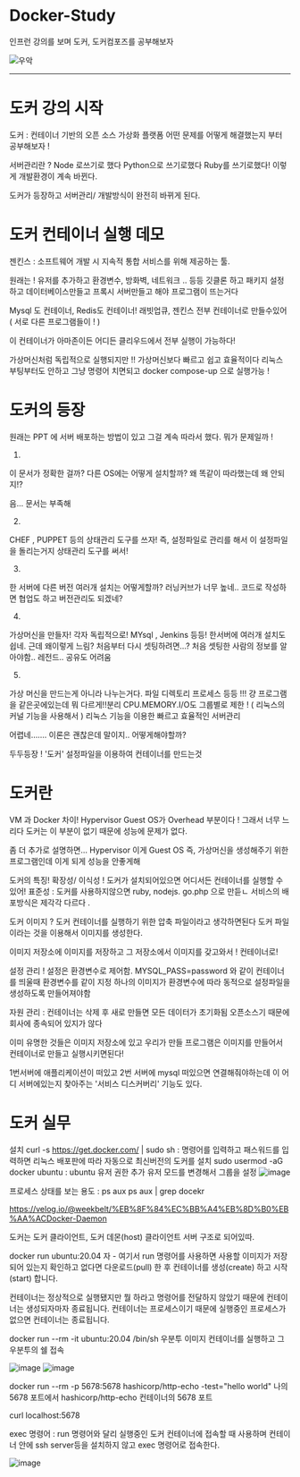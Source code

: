 # Docker-Study

인프런 강의를 보며 도커, 도커컴포즈를 공부해보자

![우악](https://user-images.githubusercontent.com/86240112/133885418-b46857b8-d112-4d21-8590-e48d1a377608.png)

----

# 도커 강의 시작 

도커 : 컨테이너 기반의 오픈 소스 가상화 플랫폼
어떤 문제를 어떻게 해결했는지 부터 공부해보자 !

서버관리란 ?  Node 로쓰기로 했다 Python으로 쓰기로했다 Ruby를 쓰기로했다!
이렇게 개발환경이 계속 바뀐다.

도커가 등장하고 서버관리/ 개발방식이 완전히 바뀌게 된다.

# 도커 컨테이너 실행 데모

젠킨스 : 소프트웨어 개발 시 지속적 통합 서비스를 위해 제공하는 툴.

원래는 !
유저를 추가하고 환경변수, 방화벽, 네트워크 .. 등등 깃클론 하고 패키지 설정하고 데이터베이스만들고 프록시 서버만들고
해야 프로그램이 뜨는거다


Mysql 도 컨테이너, Redis도 컨테이너! 래빗업큐, 젠킨스 전부 컨테이너로 만들수있어 ( 서로 다른 프로그램들이 ! )

이 컨테이너가 아마존이든 어디든 클리우드에서 전부 실행이 가능하다!

가상머신처럼 독립적으로 실행되지만 !!
가상머신보다 빠르고 쉽고 효율적이다
리눅스 부팅부터도 안하고 그냥 명령어 치면되고 docker compose-up 으로 실행가능 !


# 도커의 등장

원래는 PPT 에 서버 배포하는 방법이 있고 그걸 계속 따라서 했다.
뭐가 문제일까 !

1. 
이 문서가 정확한 걸까?
다른 OS에는 어떻게 설치할까?
왜 똑같이 따라했는데 왜 안되지!?

음... 문서는 부족해

2. 
CHEF , PUPPET 등의 상태관리 도구를 쓰자! 
즉, 설정파일로 관리를 해서 이 설정파일을 돌리는거지 상태관리 도구를 써서!

3.
한 서버에 다른 버전 여러개 설치는 어떻게할까?
러닝커브가 너무 높네..
코드로 작성하면 협업도 하고 버전관리도 되겠네?

4.
가상머신을 만들자! 각자 독립적으로! MYsql , Jenkins 등등!
한서버에 여러개 설치도 쉽네.
근데 왜이렇게 느림?
처음부터 다시 셋팅하려면...? 처음 셋팅한 사람의 정보를 알아야함.. 레전드.. 공유도 어려움

5. 
가상 머신을 만드는게 아니라 나누는거다. 파일 디렉토리 프로세스 등등 !!! 걍 프로그램을 같은곳에있는데 뭐 다르게!!분리
CPU.MEMORY.I/O도 그룹별로 제한 !  ( 리눅스의 커널 기능을 사용해서 )
리눅스 기능을 이용한 빠르고 효율적인 서버관리

어렵네....... 이론은 괜찮은데 말이지.. 어떻게해야할까?


두두등장 ! '도커'
설정파일을 이용하여 컨테이너를 만드는것


# 도커란

VM 과 Docker 차이! Hypervisor Guest OS가 Overhead 부분이다 !
그래서 너무 느리다 도커는 이 부분이 없기 때문에 성능에 문제가 없다.

좀 더 추가로 설명하면... Hypervisor 이게 Guest OS 즉, 가상머신을 생성해주기 위한 프로그램인데 이게 되게 성능을 안좋게해

도커의 특징! 확장성/ 이식성 ! 도커가 설치되어있으면 어디서든 컨테이너를 실행할 수 있어!
표준성 : 도커를 사용하지않으면 ruby, nodejs. go.php 으로 만듣ㄴ 서비스의 배포방식은 제각각 다르다 .

도커 이미지 ? 도커 컨테이너를 실행하기 위한 압축 파일이라고 생각하면된다
도커 파일 이라는 것을 이용해서 이미지를 생성한다.

이미지 저장소에 이미지를 저장하고 그 저장소에서 이미지를 갖고와서 ! 컨테이너로!

설정 관리 !
설정은 환경변수로 제어함. MYSQL_PASS=password 와 같이 컨테이너를 띄울때 환경변수를 같이 지정
하나의 이미지가 환경변수에 따라 동적으로 설정파일을 생성하도록 만들어져야함

자원 관리 : 컨테이너는 삭제 후 새로 만들면 모든 데이터가 초기화됨
오픈소스기 때문에 회사에 종속되어 있지가 않다


이미 유명한 것들은 이미지 저장소에 있고 우리가 만들 프로그램은 이미지를 만들어서 컨테이너로 만들고 실행시키면된다!

1번서버에 애플리케이션이 떠있고 2번 서버에 mysql 떠있으면 연결해줘야하는데
이 어디 서버에있는지 찾아주는 '서비스 디스커버리' 기능도 있다.


# 도커 실무

설치
curl -s https://get.docker.com/ | sudo sh : 명령어를 입력하고 패스워드를 입력하면 리눅스 배포판에 따라 자동으로 최신버전의
도커를 설치
sudo usermod -aG docker ubuntu : ubuntu 유저 권한 추가 
유저 모드를 변경해서 그룹을 설정
![image](https://user-images.githubusercontent.com/86240112/133890584-f7667083-fd05-49c7-afde-9ce7c6a31be6.png)

프로세스 상태를 보는 용도 : ps aux
ps aux | grep docekr 

https://velog.io/@weekbelt/%EB%8F%84%EC%BB%A4%EB%8D%B0%EB%AA%ACDocker-Daemon

도커는 도커 클라이언트, 도커 데몬(host) 클라이언트 서버 구조로 되어있따.

docker run ubuntu:20.04
자 - 여기서 run 명령어를 사용하면 사용할 이미지가 저장되어 있는지 확인하고 없다면 다운로드(pull) 한 후 컨테이너를
생성(create) 하고 시작(start) 합니다. 

컨테이너는 정상적으로 실행됐지만 뭘 하라고 명령어를 전달하지 않았기 때문에 컨테이너는 생성되자마자 종료됩니다.
컨테이너는 프로세스이기 때문에 실행중인 프로세스가 없으면 컨테이너는 종료됩니다.

docker run --rm -it ubuntu:20.04 /bin/sh 우분투 이미지 컨테이너를 실행하고 그 우분투의 쉘 접속 

![image](https://user-images.githubusercontent.com/86240112/133894441-e7f65f1d-7a85-4f11-8520-62b15a82371c.png)
![image](https://user-images.githubusercontent.com/86240112/133894450-7b3cb151-230e-4baa-94d6-af078e73e0ef.png)

docker run --rm -p 5678:5678 hashicorp/http-echo -test="hello world"
나의 5678 포트에서 hashicorp/http-echo 컨테이너의 5678 포트

curl localhost:5678

exec 명령어 : run 명령어와 달리 실행중인 도커 컨테이너에 접속할 때 사용하며 컨테이너 안에 ssh server등을 설치하지 않고
exec 명령어로 접속한다.

![image](https://user-images.githubusercontent.com/86240112/133894957-7607e8cc-8f54-4f7e-8732-45fe0355a6d9.png)













